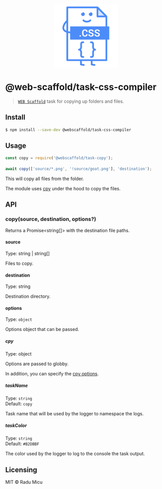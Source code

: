 <div align="center">
  <img src="media/css.svg" alt="Web Scaffold task-css-compiler" height="200" />
</div>

# @web-scaffold/task-css-compiler

> [`WEB Scaffold`](https://github.com/webscaffold/webscaffold) task for copying up folders and files.

## Install

```sh
$ npm install --save-dev @webscaffold/task-css-compiler
```

## Usage

```js
const copy = require('@webscaffold/task-copy');

await copy(['source/*.png', '!source/goat.png'], 'destination');
```

This will copy all files from the folder.

The module uses [cpy](https://github.com/sindresorhus/cpy) under the hood to copy the files.

## API

### copy(source, destination, options?)

Returns a Promise<string[]> with the destination file paths.

#### source

Type: string | string[]

Files to copy.

#### destination

Type: string

Destination directory.

#### options

Type: `object`

Options object that can be passed.

##### cpy

Type: object

Options are passed to globby.

In addition, you can specify the [cpy options](https://github.com/sindresorhus/cpy#options).

##### taskName

Type: `string`<br>
Default: `copy`

Task name that will be used by the logger to namespace the logs.

##### taskColor

Type: `string`<br>
Default: `#B2DBBF`

The color used by the logger to log to the console the task output.

## Licensing

MIT © Radu Micu
